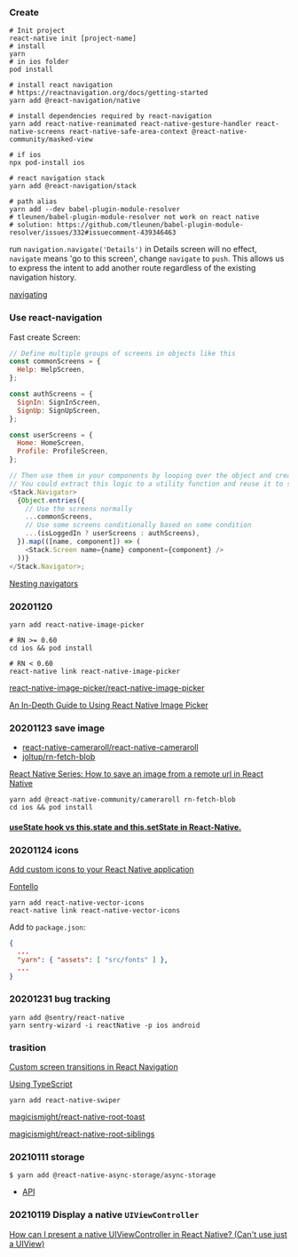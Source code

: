 ### Create

```shell
# Init project
react-native init [project-name]
# install
yarn
# in ios folder
pod install

# install react navigation
# https://reactnavigation.org/docs/getting-started
yarn add @react-navigation/native

# install dependencies required by react-navigation
yarn add react-native-reanimated react-native-gesture-handler react-native-screens react-native-safe-area-context @react-native-community/masked-view

# if ios
npx pod-install ios

# react navigation stack
yarn add @react-navigation/stack

# path alias
yarn add --dev babel-plugin-module-resolver
# tleunen/babel-plugin-module-resolver not work on react native
# solution: https://github.com/tleunen/babel-plugin-module-resolver/issues/332#issuecomment-439346463
```

run `navigation.navigate('Details')` in Details screen will no effect, `navigate` means 'go to this screen', change `navigate` to `push`. This allows us to express the intent to add another route regardless of the existing navigation history.

[navigating](https://reactnavigation.org/docs/navigating)

### Use react-navigation

Fast create Screen:

```js
// Define multiple groups of screens in objects like this
const commonScreens = {
  Help: HelpScreen,
};

const authScreens = {
  SignIn: SignInScreen,
  SignUp: SignUpScreen,
};

const userScreens = {
  Home: HomeScreen,
  Profile: ProfileScreen,
};

// Then use them in your components by looping over the object and creating screen configs
// You could extract this logic to a utility function and reuse it to simplify your code
<Stack.Navigator>
  {Object.entries({
    // Use the screens normally
    ...commonScreens,
    // Use some screens conditionally based on some condition
    ...(isLoggedIn ? userScreens : authScreens),
  }).map(([name, component]) => (
    <Stack.Screen name={name} component={component} />
  ))}
</Stack.Navigator>;
```

[Nesting navigators](https://reactnavigation.org/docs/nesting-navigators/)

### 20201120
```shell
yarn add react-native-image-picker

# RN >= 0.60
cd ios && pod install

# RN < 0.60
react-native link react-native-image-picker
```

[react-native-image-picker/react-native-image-picker](https://github.com/react-native-image-picker/react-native-image-picker)

[An In-Depth Guide to Using React Native Image Picker](https://blog.crowdbotics.com/how-to-use-react-native-image-picker/)

### 20201123 save image

- [react-native-cameraroll/react-native-cameraroll](https://github.com/react-native-cameraroll/react-native-cameraroll)
- [joltup/rn-fetch-blob](https://github.com/joltup/rn-fetch-blob/wiki/File-System-Access-API#writefilepathstring-contentstring--array-encodingstringpromise)

[React Native Series: How to save an image from a remote url in React Native](https://dev.to/majiyd/react-native-series-how-to-save-an-image-from-a-remote-url-in-react-native-109d)

```shell
yarn add @react-native-community/cameraroll rn-fetch-blob
cd ios && pod install
```

#### [useState hook vs this.state and this.setState in React-Native.](https://medium.com/@ayzik55/usestate-hook-vs-this-state-and-this-setstate-in-react-and-react-native-6c0936e9a8b)

### 20201124 icons

[Add custom icons to your React Native application](https://medium.com/bam-tech/add-custom-icons-to-your-react-native-application-f039c244386c)

[Fontello](https://fontello.com)

```shell
yarn add react-native-vector-icons
react-native link react-native-vector-icons

```

Add to `package.json`:

```json
{
  ...
  "yarn": { "assets": [ "src/fonts" ] },
  ...
}
```

### 20201231 bug tracking

```shell
yarn add @sentry/react-native
yarn sentry-wizard -i reactNative -p ios android
```


### trasition
[Custom screen transitions in React Navigation](https://callstack.com/blog/custom-screen-transitions-in-react-navigation/)

[Using TypeScript](https://reactnative.dev/docs/typescript)

`yarn add react-native-swiper`

[magicismight/react-native-root-toast](https://github.com/magicismight/react-native-root-toast)

[magicismight/react-native-root-siblings](https://github.com/magicismight/react-native-root-siblings)


### 20210111 storage

`$ yarn add @react-native-async-storage/async-storage`

- [API](https://react-native-async-storage.github.io/async-storage/docs/api)

### 20210119 Display a native `UIViewController`

[How can I present a native UIViewController in React Native? (Can't use just a UIView)](https://stackoverflow.com/a/36581163/6279975)